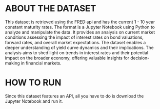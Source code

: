 # ABOUT THE DATASET
This dataset is retrieved using the FRED api and has the current 1 - 10 year constant maturity rates. The format is a Jupyter Notebook using Python to analyze and manipulate the data. It provides an analysis on current market conditions assessing the impact of interest rates on bond valuations, forward rates, and overall market expectations. The dataset enables a deeper understanding of yield curve dynamics and their implications. The analysis aims to shed light on trends in interest rates and their potential impact on the broader economy, offering valuable insights for decision-making in financial markets.

# HOW TO RUN
Since this dataset features an API, all you have to do is download the Jupyter Notebook and run it.
